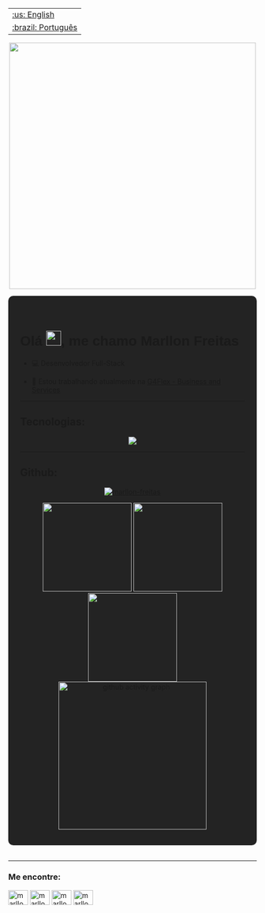 <table align="right">
 <tr><td><a href="https://github.com/Marllon-Freitas/Marllon-Freitas/blob/master/README-en-US.md">:us: English</a></td></tr>
 <tr><td><a href="https://github.com/Marllon-Freitas/Marllon-Freitas/blob/master/README.md">:brazil: Português</a></td></tr>
</table>

<p align="center"><img src="https://github.com/Marllon-Freitas/Marllon-Freitas/assets/71530690/b14ba72a-0632-432f-90c7-c6a4adea59f2" width="500"/></p>

<div style="background-color: #232323; padding: 2rem 1.5rem; border-radius: 10px">
  <h1 style="font-family: Nunito, sans-serif">Olá <img src="https://raw.githubusercontent.com/kaueMarques/kaueMarques/master/hi.gif" width="30px">, me chamo Marllon Freitas</h1>

  - 💻 Desenvolvedor Full-Stack

  - 🔭 Estou trabalhando atualmente na [G4Flex - Business and Services](http://www.g4flex.com.br/)

  <hr>

  ## Tecnologias:

  <div align="center">
  <a href="https://skillicons.dev">
    <img src="https://skillicons.dev/icons?i=react,js,ts,styledcomponents,git,html,css,figma,nodejs,postgres,mysql,gitlab,mongodb,unity" />
  </a>
  </div>
  
 <hr>
 
 ## Github:
 
  <div align="center">
     <p align="center" width="100%">
    <a href="https://github.com/ryo-ma/github-profile-trophy">
       <img src="https://github-profile-trophy.vercel.app/?username=marllon-freitas&theme=monokai&rank=SECRET,SSS,SS,S,AAA,AA,A,BBB,BB,B,CCC&margin-w=15&no-bg=true&no-frame=true&column=4&lang=pt-br" alt="marllon-freitas" />
    </a> 
  </p>
     <a href="https://github.com/marllon-freitas">
      <img height="180em" src="https://github-readme-stats.vercel.app/api/?username=marllon-freitas&style=for-the-badge&title_color=F28157&text_color=F2F2F2&bg_color=150E1F&border_color=2B1D40&show_icons=true&icon_color=F2F2F2&rank_icon=github"/>
     </a>
      <a href="https://github.com/marllon-freitas">
       <img height="180em" src="https://github-readme-stats.vercel.app/api/top-langs/?username=marllon-freitas&layout=compact&langs_count=8&style=for-the-badge&title_color=F28157&text_color=F2F2F2&bg_color=150E1F&border_color=2B1D40&show_icons=true&icon_color=F2F2F2"/>
      </a>
    </div>
    <div align="center">
        <a href="https://github.com/marllon-freitas">
          <img height="180em alt="Streak Graphics" src="https://github-readme-streak-stats.herokuapp.com/?user=marllon-freitas&theme=travelers-theme">
        </a>
    </div>  
     <div align="center">
         <img height="300em" alt="github activity graph" src="https://github-readme-activity-graph.vercel.app/graph?username=marllon-freitas&bg_color=150E1F&color=F2F2F2&title_color=F28157&line=F28157&point=F2D16D&radius=14">
    </div>
   </div>
  <br />
                                                                                                                                             
 <hr>
                                                                                                                                             
  ### Me encontre:
   <p align="left">
   <a href="https://codepen.io/marllon-freitas" target="blank"><img align="center" src="https://raw.githubusercontent.com/rahuldkjain/github-profile-readme-generator/master/src/images/icons/Social/codepen.svg" alt="marllon-freitas" height="30" width="40" /></a>
   <a href = "mailto:marllonfreitas64@gmail.com" target="blank"><img align="center" src="https://upload.wikimedia.org/wikipedia/commons/thumb/7/7e/Gmail_icon_%282020%29.svg/2560px-Gmail_icon_%282020%29.svg.png" alt="marllon_com_2_l" height="30" width="40" /></a>
   <a href="https://linkedin.com/in/marllon-freitas" target="blank"><img align="center" src="https://raw.githubusercontent.com/rahuldkjain/github-profile-readme-generator/master/src/images/icons/Social/linked-in-alt.svg" alt="marllon-freitas" height="30" width="40" /></a>
   <a href="https://instagram.com/marllon_com_2_l" target="blank"><img align="center" src="https://raw.githubusercontent.com/rahuldkjain/github-profile-readme-generator/master/src/images/icons/Social/instagram.svg" alt="marllon_com_dois_l" height="30" width="40" /></a>
   </p>
</div>
